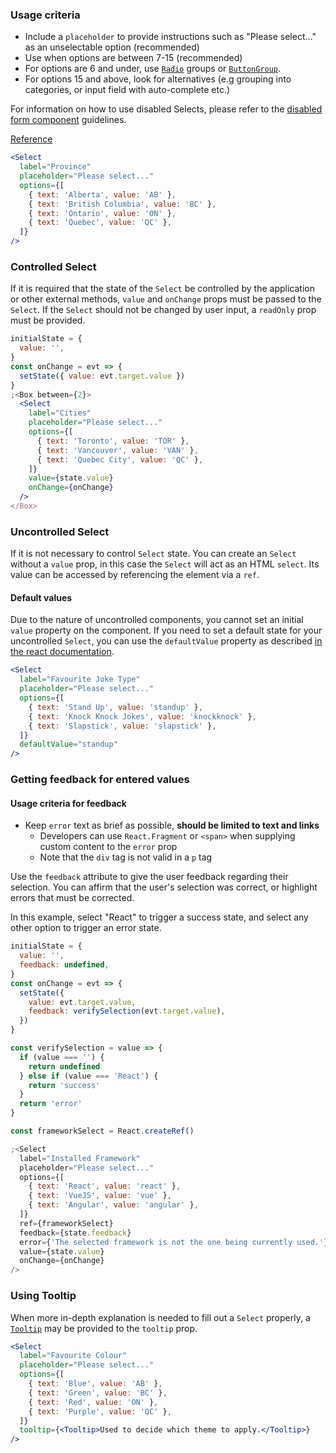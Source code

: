 ### Usage criteria

- Include a `placeholder` to provide instructions such as "Please select…" as an unselectable option (recommended)
- Use when options are between 7-15 (recommended)
- For options are 6 and under, use [`Radio`](/#!/radio) groups or [`ButtonGroup`](/#!/ButtonGroup).
- For options 15 and above, look for alternatives (e.g grouping into categories, or input field with auto-complete etc.)

For information on how to use disabled Selects, please refer to the [disabled form component](#form-disabled-state) guidelines.

[Reference](https://baymard.com/blog/drop-down-usability)

```jsx
<Select
  label="Province"
  placeholder="Please select..."
  options={[
    { text: 'Alberta', value: 'AB' },
    { text: 'British Columbia', value: 'BC' },
    { text: 'Ontario', value: 'ON' },
    { text: 'Quebec', value: 'QC' },
  ]}
/>
```

### Controlled Select

If it is required that the state of the `Select` be controlled by the application or other external methods, `value` and `onChange` props must be passed to the `Select`. If the `Select` should not be changed by user input, a `readOnly` prop must be provided.

```jsx
initialState = {
  value: '',
}
const onChange = evt => {
  setState({ value: evt.target.value })
}
;<Box between={2}>
  <Select
    label="Cities"
    placeholder="Please select..."
    options={[
      { text: 'Toronto', value: 'TOR' },
      { text: 'Vancouver', value: 'VAN' },
      { text: 'Quebec City', value: 'QC' },
    ]}
    value={state.value}
    onChange={onChange}
  />
</Box>
```

### Uncontrolled Select

If it is not necessary to control `Select` state. You can create an `Select` without a `value` prop, in this case the `Select` will act as an HTML `select`. Its value can be accessed by referencing the element via a `ref`.

#### Default values

Due to the nature of uncontrolled components, you cannot set an initial `value` property on the component. If you need to set a default state for your uncontrolled `Select`, you can use the `defaultValue` property as described [in the react documentation](https://reactjs.org/docs/uncontrolled-components.html#default-values).

```jsx
<Select
  label="Favourite Joke Type"
  placeholder="Please select..."
  options={[
    { text: 'Stand Up', value: 'standup' },
    { text: 'Knock Knock Jokes', value: 'knockknock' },
    { text: 'Slapstick', value: 'slapstick' },
  ]}
  defaultValue="standup"
/>
```

### Getting feedback for entered values

#### Usage criteria for feedback

- Keep `error` text as brief as possible, **should be limited to text and links**
  - Developers can use `React.Fragment` or `<span>` when supplying custom content to the `error` prop
  - Note that the `div` tag is not valid in a `p` tag

Use the `feedback` attribute to give the user feedback regarding their selection. You can affirm that the user's selection
was correct, or highlight errors that must be corrected.

In this example, select "React" to trigger a success state, and select any other option to trigger an error state.

```jsx
initialState = {
  value: '',
  feedback: undefined,
}
const onChange = evt => {
  setState({
    value: evt.target.value,
    feedback: verifySelection(evt.target.value),
  })
}

const verifySelection = value => {
  if (value === '') {
    return undefined
  } else if (value === 'React') {
    return 'success'
  }
  return 'error'
}

const frameworkSelect = React.createRef()

;<Select
  label="Installed Framework"
  placeholder="Please select..."
  options={[
    { text: 'React', value: 'react' },
    { text: 'VueJS', value: 'vue' },
    { text: 'Angular', value: 'angular' },
  ]}
  ref={frameworkSelect}
  feedback={state.feedback}
  error={'The selected framework is not the one being currently used.'}
  value={state.value}
  onChange={onChange}
/>
```

### Using Tooltip

When more in-depth explanation is needed to fill out a `Select` properly, a [`Tooltip`](#!/Tooltip) may be provided to the `tooltip` prop.

```jsx
<Select
  label="Favourite Colour"
  placeholder="Please select..."
  options={[
    { text: 'Blue', value: 'AB' },
    { text: 'Green', value: 'BC' },
    { text: 'Red', value: 'ON' },
    { text: 'Purple', value: 'QC' },
  ]}
  tooltip={<Tooltip>Used to decide which theme to apply.</Tooltip>}
/>
```

